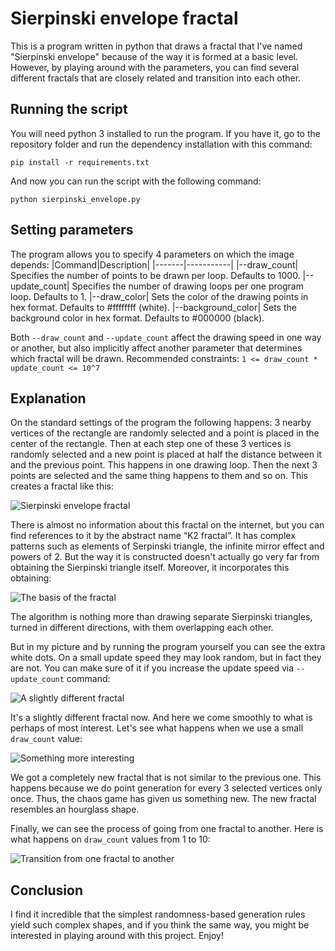 # Sierpinski envelope fractal
This is a program written in python that draws a fractal that I've named "Sierpinski envelope" because of the way it is formed at a basic level. However, by playing around with the parameters, you can find several different fractals that are closely related and transition into each other.
## Running the script
You will need python 3 installed to run the program. If you have it, go to the repository folder and run the dependency installation with this command:

```pip install -r requirements.txt```

And now you can run the script with the following command:

```python sierpinski_envelope.py```
## Setting parameters
The program allows you to specify 4 parameters on which the image depends:
|Command|Description|
|-------|-----------|
|--draw_count| Specifies the number of points to be drawn per loop. Defaults to 1000.
|--update_count| Specifies the number of drawing loops per one program loop. Defaults to 1.
|--draw_color| Sets the color of the drawing points in hex format. Defaults to #ffffffff (white).
|--background_color| Sets the background color in hex format. Defaults to #000000 (black).

Both ```--draw_count``` and ```--update_count``` affect the drawing speed in one way or another, but also implicitly affect another parameter that determines which fractal will be drawn.
Recommended constraints: ```1 <= draw_count * update_count <= 10^7```
## Explanation
On the standard settings of the program the following happens: 3 nearby vertices of the rectangle are randomly selected and a point is placed in the center of the rectangle. Then at each step one of these 3 vertices is randomly selected and a new point is placed at half the distance between it and the previous point. This happens in one drawing loop. Then the next 3 points are selected and the same thing happens to them and so on. This creates a fractal like this:

![Sierpinski envelope fractal](https://github.com/whode/sierpinski-envelope/assets/60185573/8481a4fb-d0e8-427d-9951-951f67961fb3)

There is almost no information about this fractal on the internet, but you can find references to it by the abstract name “K2 fractal”. It has complex patterns such as elements of Serpinski triangle, the infinite mirror effect and powers of 2. But the way it is constructed doesn't actually go very far from obtaining the Sierpinski triangle itself. Moreover, it incorporates this obtaining:

![The basis of the fractal](https://github.com/whode/sierpinski-envelope/assets/60185573/0badaf73-a215-46af-89ab-9b969029b762)

The algorithm is nothing more than drawing separate Sierpinski triangles, turned in different directions, with them overlapping each other.

But in my picture and by running the program yourself you can see the extra white dots. On a small update speed they may look random, but in fact they are not. You can make sure of it if you increase the update speed via ```--update_count``` command:

![A slightly different fractal](https://github.com/whode/sierpinski-envelope/assets/60185573/f8bfcdc9-c8b6-45b1-80ee-aff2b77f9e51)

It's a slightly different fractal now.
And here we come smoothly to what is perhaps of most interest. Let's see what happens when we use a small ```draw_count``` value:

![Something more interesting](https://github.com/whode/sierpinski-envelope/assets/60185573/c3429b1c-4fcf-4506-a164-d35ea18483b7)

We got a completely new fractal that is not similar to the previous one. This happens because we do point generation for every 3 selected vertices only once. Thus, the chaos game has given us something new. The new fractal resembles an hourglass shape.

Finally, we can see the process of going from one fractal to another. Here is what happens on ```draw_count``` values from 1 to 10:

![Transition from one fractal to another](https://github.com/whode/sierpinski-envelope/assets/60185573/b29ddaf2-4269-42e2-b1d0-604aa230e88e)

## Conclusion
I find it incredible that the simplest randomness-based generation rules yield such complex shapes, and if you think the same way, you might be interested in playing around with this project. Enjoy!
